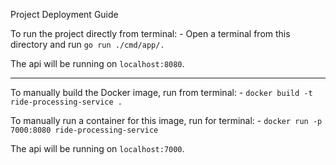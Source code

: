 Project Deployment Guide

To run the project directly from terminal: -
Open a terminal from this directory and run `go run ./cmd/app/.`

The api will be running on `localhost:8080`.

---

To manually build the Docker image, run from terminal: -
`docker build -t ride-processing-service .`

To manually run a container for this image, run for terminal: -
`docker run -p 7000:8080 ride-processing-service`

The api will be running on `localhost:7000`.